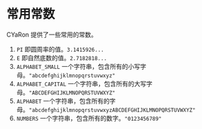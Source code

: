 # 常用常数
CYaRon 提供了一些常用的常数。

1. `PI`
即圆周率的值。`3.1415926...`
2. `E`
即自然底数的值。`2.7182818...`
3. `ALPHABET_SMALL`
一个字符串，包含所有的小写字母。`"abcdefghijklmnopqrstuvwxyz"`
4. `ALPHABET_CAPITAL`
一个字符串，包含所有的大写字母。`"ABCDEFGHIJKLMNOPQRSTUVWXYZ"`
5. `ALPHABET`
一个字符串，包含所有的字母。`"abcdefghijklmnopqrstuvwxyzABCDEFGHIJKLMNOPQRSTUVWXYZ"`
6. `NUMBERS`
一个字符串，包含所有的数字。`"0123456789"`
